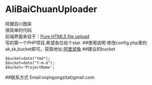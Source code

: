 # AliBaiChuanUploader
阿狸百川图床</br>
很简单的代码</br>
前端界面来自于：[Pure HTML5 file upload](http://www.oschina.net/question/12_33978)</br>
写的第一个PHP项目,希望各位给个star.
##使用说明
修改config.php里的ak,sk,bucket即可。获取地址:[阿里顽兔](http://wantu.taobao.com/mediauser/index.htm)
##建议的bucket
```
$bucket=date("Ymd");
$bucket=date("Y-m-d");
$bucket='ProjectName';
```
##联系方式
Email:xiqingongzi(at)gmail.com
